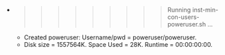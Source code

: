 * >>>>>>>>> Running inst-min-con-users-poweruser.sh ...
  * Created poweruser: Username/pwd = poweruser/poweruser.
  * Disk size = 1557564K. Space Used = 28K. Runtime = 00:00:00:00.
